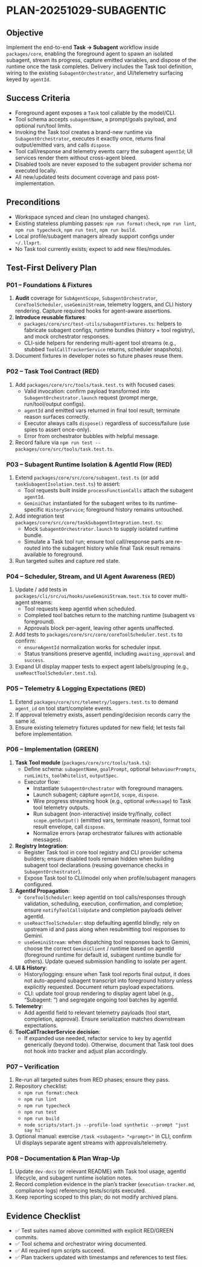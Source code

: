 # PLAN-20251029-SUBAGENTIC

## Objective
Implement the end-to-end **Task → Subagent** workflow inside `packages/core`, enabling the foreground agent to spawn an isolated subagent, stream its progress, capture emitted variables, and dispose of the runtime once the task completes. Delivery includes the Task tool definition, wiring to the existing `SubagentOrchestrator`, and UI/telemetry surfacing keyed by `agentId`.

## Success Criteria
- Foreground agent exposes a `Task` tool callable by the model/CLI.
- Tool schema accepts `subagentName`, a prompt/goals payload, and optional run/tool limits.
- Invoking the Task tool creates a brand-new runtime via `SubagentOrchestrator`, executes it exactly once, returns final output/emitted vars, and calls `dispose`.
- Tool call/response and telemetry events carry the subagent `agentId`; UI services render them without cross-agent bleed.
- Disabled tools are never exposed to the subagent provider schema nor executed locally.
- All new/updated tests document coverage and pass post-implementation.

## Preconditions
- Workspace synced and clean (no unstaged changes).
- Existing stateless plumbing passes: `npm run format:check`, `npm run lint`, `npm run typecheck`, `npm run test`, `npm run build`.
- Local profile/subagent managers already support configs under `~/.llxprt`.
- No Task tool currently exists; expect to add new files/modules.

## Test-First Delivery Plan

### P01 – Foundations & Fixtures
1. **Audit** coverage for `SubAgentScope`, `SubagentOrchestrator`, `CoreToolScheduler`, `useGeminiStream`, telemetry loggers, and CLI history rendering. Capture required hooks for agent-aware assertions.
2. **Introduce reusable fixtures**:
   - `packages/core/src/test-utils/subagentFixtures.ts`: helpers to fabricate subagent configs, runtime bundles (history + tool registry), and mock orchestrator responses.
   - CLI-side helpers for rendering multi-agent tool streams (e.g., stubbed `ToolCallTrackerService` returns, scheduler snapshots).
3. Document fixtures in developer notes so future phases reuse them.

### P02 – Task Tool Contract (RED)
1. Add `packages/core/src/tools/task.test.ts` with focused cases:
   - Valid invocation: confirm payload transformed into `SubagentOrchestrator.launch` request (prompt merge, run/tool/output configs).
   - `agentId` and emitted vars returned in final tool result; terminate reason surfaces correctly.
   - Executor always calls `dispose()` regardless of success/failure (use spies to assert once-only).
   - Error from orchestrator bubbles with helpful message.
2. Record failure via `npm run test -- packages/core/src/tools/task.test.ts`.

### P03 – Subagent Runtime Isolation & AgentId Flow (RED)
1. Extend `packages/core/src/core/subagent.test.ts` (or add `taskSubagentIsolation.test.ts`) to assert:
   - Tool requests built inside `processFunctionCalls` attach the subagent `agentId`.
   - `GeminiChat` instantiated for the subagent writes to its runtime-specific `HistoryService`; foreground history remains untouched.
2. Add integration test `packages/core/src/core/taskSubagentIntegration.test.ts`:
   - Mock `SubagentOrchestrator.launch` to supply isolated runtime bundle.
   - Simulate a Task tool run; ensure tool call/response parts are re-routed into the subagent history while final Task result remains available to foreground.
3. Run targeted suites and capture red state.

### P04 – Scheduler, Stream, and UI Agent Awareness (RED)
1. Update / add tests in `packages/cli/src/ui/hooks/useGeminiStream.test.tsx` to cover multi-agent streams:
   - Tool requests keep agentId when scheduled.
   - Completed tool batches return to the matching runtime (subagent vs foreground).
   - Approvals block per-agent, leaving other agents unaffected.
2. Add tests to `packages/core/src/core/coreToolScheduler.test.ts` to confirm:
   - `ensureAgentId` normalization works for scheduler input.
   - Status transitions preserve agentId, including `awaiting_approval` and `success`.
3. Expand UI display mapper tests to expect agent labels/grouping (e.g., `useReactToolScheduler.test.ts`).

### P05 – Telemetry & Logging Expectations (RED)
1. Extend `packages/core/src/telemetry/loggers.test.ts` to demand `agent_id` on tool start/complete events.
2. If approval telemetry exists, assert pending/decision records carry the same id.
3. Ensure existing telemetry fixtures updated for new field; let tests fail before implementation.

### P06 – Implementation (GREEN)
1. **Task Tool module** (`packages/core/src/tools/task.ts`):
   - Define schema: `subagentName`, `goalPrompt`, optional `behaviourPrompts`, `runLimits`, `toolWhitelist`, `outputSpec`.
   - Executor flow:
     * Instantiate `SubagentOrchestrator` with foreground managers.
     * Launch subagent; capture `agentId`, `scope`, `dispose`.
     * Wire progress streaming hook (e.g., optional `onMessage`) to Task tool telemetry outputs.
     * Run subagent (non-interactive) inside try/finally, collect `scope.getOutput()` (emitted vars, terminate reason), format tool result envelope, call `dispose`.
     * Normalize errors (wrap orchestrator failures with actionable messages).
2. **Registry Integration**:
   - Register Task tool in core tool registry and CLI provider schema builders; ensure disabled tools remain hidden when building subagent tool declarations (reusing governance checks in `SubagentOrchestrator`).
   - Expose Task tool to CLI/model only when profile/subagent managers configured.
3. **AgentId Propagation**:
   - `CoreToolScheduler`: keep agentId on tool calls/responses through validation, scheduling, execution, confirmation, and completion; ensure `notifyToolCallsUpdate` and completion payloads deliver agentId.
   - `useReactToolScheduler`: stop defaulting agentId blindly; rely on upstream id and pass along when resubmitting tool responses to Gemini.
   - `useGeminiStream`: when dispatching tool responses back to Gemini, choose the correct `GeminiClient` / runtime based on agentId (foreground runtime for default id, subagent runtime bundle for others). Update queued submission handling to isolate per agent.
4. **UI & History**:
   - History/logging: ensure when Task tool reports final output, it does not auto-append subagent transcript into foreground history unless explicitly requested. Document return payload expectations.
   - CLI: update tool group rendering to display agent label (e.g., “Subagent: <name>”) and segregate ongoing tool batches by agentId.
5. **Telemetry**:
   - Add agentId field to relevant telemetry payloads (tool start, completion, approval). Ensure serialization matches downstream expectations.
6. **ToolCallTrackerService decision**:
   - If expanded use needed, refactor service to key by agentId generically (beyond todo). Otherwise, document that Task tool does not hook into tracker and adjust plan accordingly.

### P07 – Verification
1. Re-run all targeted suites from RED phases; ensure they pass.
2. Repository checklist:
   - `npm run format:check`
   - `npm run lint`
   - `npm run typecheck`
   - `npm run test`
   - `npm run build`
   - `node scripts/start.js --profile-load synthetic --prompt "just say hi"`
3. Optional manual: exercise `/task <subagent> "<prompt>"` in CLI, confirm UI displays separate agent streams with approvals/telemetry.

### P08 – Documentation & Plan Wrap-Up
1. Update `dev-docs` (or relevant README) with Task tool usage, agentId lifecycle, and subagent runtime isolation notes.
2. Record completion evidence in the plan’s tracker (`execution-tracker.md`, compliance logs) referencing tests/scripts executed.
3. Keep reporting scoped to this plan; do not modify archived plans.

## Evidence Checklist
- ✅ Test suites named above committed with explicit RED/GREEN commits.
- ✅ Tool schema and orchestrator wiring documented.
- ✅ All required npm scripts succeed.
- ✅ Plan trackers updated with timestamps and references to test files.
